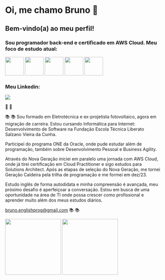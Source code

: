 
# Oi, me chamo Bruno :wave:

## Bem-vindo(a) ao meu perfil!

### Sou programador back-end e certificado em AWS Cloud. Meu foco de estudo atual:

<img src="https://cdn.jsdelivr.net/gh/devicons/devicon/icons/mysql/mysql-original-wordmark.svg" width="60" height="60"/>   <img src="https://cdn.jsdelivr.net/gh/devicons/devicon/icons/java/java-original-wordmark.svg" width="60" height="60"/>   <img src="https://cdn.jsdelivr.net/gh/devicons/devicon/icons/spring/spring-original-wordmark.svg" width="60" height="60"/>   <img src="https://cdn.jsdelivr.net/gh/devicons/devicon/icons/amazonwebservices/amazonwebservices-plain-wordmark.svg" width="60" height="60"/>   <img src="https://cdn.jsdelivr.net/gh/devicons/devicon/icons/git/git-plain-wordmark.svg" width="60" height="60"/>

### Meu Linkedin:

<a href="https://www.linkedin.com/in/bruno-santos-silveira/" target="_blank"><img src="https://img.shields.io/badge/-LinkedIn-%230077B5?style=for-the-badge&logo=linkedin&logoColor=white" target="_blank"></a>

:rocket: :rocket:

:books: :books: Sou formado em Eletrotécnica e ex-projetista fotovoltaico, agora em migração de carreira. Estou cursando Informática para Internet: Desenvolvimento de Software na Fundação Escola Técnica Liberato Salzano Vieira da Cunha. 

Participei do programa ONE da Oracle, onde pude estudar além de programação, também sobre Desenvolvimento Pessoal e Business Agility.

Através do Nova Geração iniciei em paralelo uma jornada com AWS Cloud, onde já tirei certificação em Cloud Practitioner e sigo estudos para Solutions Architect. Após as etapas de seleção do Nova Geração, me tornei Geração Caldeira pela trilha de programação e me formei em dez/23.

Estudo inglês de forma autodidata e minha compreensão é avançada, meu próximo desafio é aperfeiçoar a conversação. Estou em busca de uma oportunidade na área de TI onde possa crescer como profissional e aprender muito além dos meus estudos diários.

bruno.englishprog@gmail.com :books: :books:

<img height="180em" src="https://github-readme-stats.vercel.app/api?username=bruno-ssilveira&show_icons=true&theme=tokyonight">  <img height="180em" src="https://github-readme-stats.vercel.app/api/top-langs/?username=bruno-ssilveira&layout=compact&theme=tokyonight">
